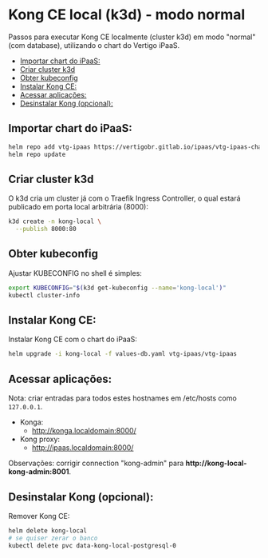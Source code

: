 # Kong CE local (k3d) - modo normal <!-- omit in toc -->

Passos para executar Kong CE localmente (cluster k3d) em modo "normal" (com database), utilizando o chart do Vertigo iPaaS.

- [Importar chart do iPaaS:](#importar-chart-do-ipaas)
- [Criar cluster k3d](#criar-cluster-k3d)
- [Obter kubeconfig](#obter-kubeconfig)
- [Instalar Kong CE:](#instalar-kong-ce)
- [Acessar aplicações:](#acessar-aplicações)
- [Desinstalar Kong (opcional):](#desinstalar-kong-opcional)

## Importar chart do iPaaS:

```sh
helm repo add vtg-ipaas https://vertigobr.gitlab.io/ipaas/vtg-ipaas-chart
helm repo update
```

## Criar cluster k3d

O k3d cria um cluster já com o Traefik Ingress Controller, o qual estará publicado em porta local arbitrária (8000): 

```sh
k3d create -n kong-local \
  --publish 8000:80
```

## Obter kubeconfig

Ajustar KUBECONFIG no shell é simples:

```sh
export KUBECONFIG="$(k3d get-kubeconfig --name='kong-local')"
kubectl cluster-info
```

## Instalar Kong CE:

Instalar Kong CE com o chart do iPaaS:

```sh
helm upgrade -i kong-local -f values-db.yaml vtg-ipaas/vtg-ipaas
```

## Acessar aplicações:

Nota: criar entradas para todos estes hostnames em /etc/hosts como `127.0.0.1`.

* Konga:
  * http://konga.localdomain:8000/
* Kong proxy:
  * http://ipaas.localdomain:8000/ 

Observações: corrigir connection "kong-admin" para **http://kong-local-kong-admin:8001**.

## Desinstalar Kong (opcional):

Remover Kong CE:

```sh
helm delete kong-local
# se quiser zerar o banco
kubectl delete pvc data-kong-local-postgresql-0
```
